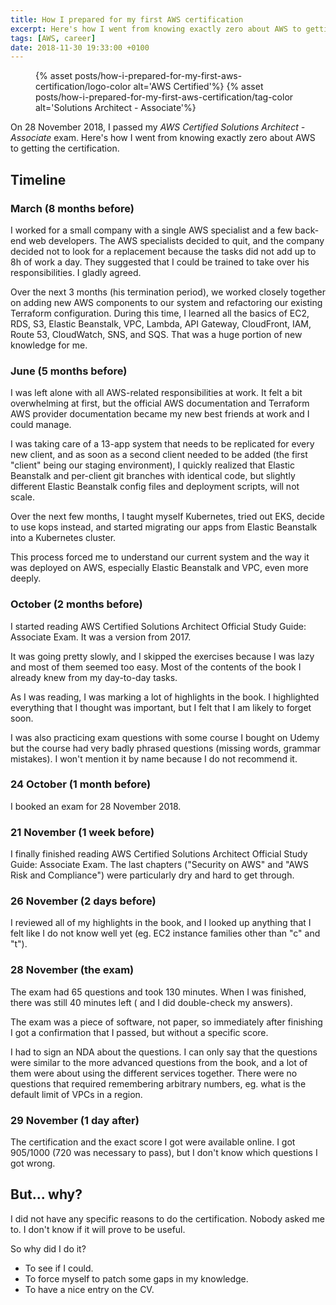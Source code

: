 ```yaml
---
title: How I prepared for my first AWS certification
excerpt: Here's how I went from knowing exactly zero about AWS to getting the Solutions Architect - Associate certification.
tags: [AWS, career]
date: 2018-11-30 19:33:00 +0100
---
```


<figure>
{% asset posts/how-i-prepared-for-my-first-aws-certification/logo-color alt='AWS Certified'%}
{% asset posts/how-i-prepared-for-my-first-aws-certification/tag-color alt='Solutions Architect - Associate'%}
</figure>

On 28 November 2018, I passed my _AWS Certified Solutions Architect - Associate_ exam. Here's how I went from knowing exactly zero about AWS to getting the certification.

## Timeline

### March (8 months before)

I worked for a small company with a single AWS specialist and a few back-end web developers. The AWS specialists decided to quit, and the company decided not to look for a replacement because the tasks did not add up to 8h of work a day. They suggested that I could be trained to take over his responsibilities. I gladly agreed.

Over the next 3 months (his termination period), we worked closely together on adding new AWS components to our system and refactoring our existing Terraform configuration. During this time, I learned all the basics of EC2, RDS, S3, Elastic Beanstalk, VPC, Lambda, API Gateway, CloudFront, IAM, Route 53, CloudWatch, SNS, and SQS. That was a huge portion of new knowledge for me.

### June (5 months before)

I was left alone with all AWS-related responsibilities at work. It felt a bit overwhelming at first, but the official AWS documentation and Terraform AWS provider documentation became my new best friends at work and I could manage.

I was taking care of a 13-app system that needs to be replicated for every new client, and as soon as a second client needed to be added (the first "client" being our staging environment), I quickly realized that Elastic Beanstalk and per-client git branches with identical code, but slightly different Elastic Beanstalk config files and deployment scripts, will not scale.

Over the next few months, I taught myself Kubernetes, tried out EKS, decide to use kops instead, and started migrating our apps from Elastic Beanstalk into a Kubernetes cluster.

This process forced me to understand our current system and the way it was deployed on AWS, especially Elastic Beanstalk and VPC, even more deeply.

### October (2 months before)

I started reading AWS Certified Solutions Architect Official Study Guide: Associate Exam. It was a version from 2017.

It was going pretty slowly, and I skipped the exercises because I was lazy and most of them seemed too easy. Most of the contents of the book I already knew from my day-to-day tasks.

As I was reading, I was marking a lot of highlights in the book. I highlighted everything that I thought was important, but I felt that I am likely to forget soon.

I was also practicing exam questions with some course I bought on Udemy but the course had very badly phrased questions (missing words, grammar mistakes). I won't mention it by name because I do not recommend it.

### 24 October (1 month before)

I booked an exam for 28 November 2018.

### 21 November (1 week before)

I finally finished reading AWS Certified Solutions Architect Official Study Guide: Associate Exam. The last chapters ("Security on AWS" and "AWS Risk and Compliance") were particularly dry and hard to get through.

### 26 November (2 days before)

I reviewed all of my highlights in the book, and I looked up anything that I felt like I do not know well yet (eg. EC2 instance families other than "c" and "t").

### 28 November (the exam)

The exam had 65 questions and took 130 minutes. When I was finished, there was still 40 minutes left ( and I did double-check my answers).

The exam was a piece of software, not paper, so immediately after finishing I got a confirmation that I passed, but without a specific score.

I had to sign an NDA about the questions. I can only say that the questions were similar to the more advanced questions from the book, and a lot of them were about using the different services together. There were no questions that required remembering arbitrary numbers, eg. what is the default limit of VPCs in a region.

### 29 November (1 day after)

The certification and the exact score I got were available online. I got 905/1000 (720 was necessary to pass), but I don't know which questions I got wrong.

## But... why?

I did not have any specific reasons to do the certification. Nobody asked me to. I don't know if it will prove to be useful.

So why did I do it?

- To see if I could.
- To force myself to patch some gaps in my knowledge.
- To have a nice entry on the CV. 
